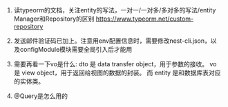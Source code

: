 1. 读typeorm的文档，关注entity的写法，一对一/一对多/多对多的写法/entity Manager和Repository的区别
<https://www.typeorm.net/custom-repository>

2. 发送邮件验证码已加上。注意用env配置信息时，需要修改nest-cli.json，以及configModule模块需要全局引入后才能用

3. 需要再看一下vo是什么:
dto 是 data transfer object，用于参数的接收。
vo 是 view object，用于返回给视图的数据的封装。
而 entity 是和数据库表对应的实体类。

4. @Query是怎么用的